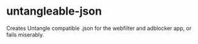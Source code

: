 # untangleable-json
Creates Untangle compatible .json for the webfilter and adblocker app, or fails miserably.
